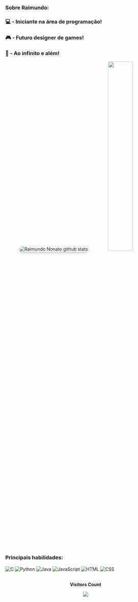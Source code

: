 ### Sobre Raimundo:  
### 💻 - Iniciante na área de programação!
### 🎮 - Futuro designer de games!
### 🚀 - Ao infinito e além!

<div align="center">  
  <img src="https://github-readme-stats.vercel.app/api?username=RnonatoM&show_icons=true&count_private=true&hide_border=true&title_color=#0000FF&icon_color=00FFFF&text_color=00FFFF&bg_color=00FFFF" alt="Raimundo Nonato github stats" style="border-radius: 10px; box-shadow: 0 4px 8px rgba(0, 0, 0, 0.2);">
  <img src="https://github-readme-stats.vercel.app/api/top-langs/?username=RnonatoM&layout=compact&hide_border=true&title_color=#0000FF&text_color=0000FF&bg_color=#0000FF" width="39%" height="39%"/>
</div>

### Principais habilidades:
<div style="display: inline_block">
<img align="center" alt="C" src="https://img.shields.io/badge/C-808080?style=for-the-badge&logo=C&logoColor=white" />
<img align="center" alt="Python" src="https://img.shields.io/badge/Python-000080?style=for-the-badge&logo=Python&logoColor=white" />
<img align="center" alt="Java" src="https://img.shields.io/badge/Java-744e3b?style=for-the-badge&logo=Java&logoColor=black" />
<img align="center" alt="JavaScript" src="https://img.shields.io/badge/JavaScript-F7DF1E?style=for-the- badge&logo=javascript&logoColor=black" />
<img align="center" alt="HTML" src="https://img.shields.io/badge/HTML-FF0000?style=for-the-badge&logo=html&logoColor=black" />
<img align="center" alt="CSS" src="https://img.shields.io/badge/CSS-693dae?style=for-the-badge&logo=css&logoColor=black" />
</div>

<div align="center">
<br><p align="centre"><b>Visitors Count</b></p>  
<p align="center"><img align="center" src="https://profile-counter.glitch.me/RnonatoM/count.svg" /></p> 
<br></div>


